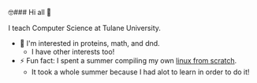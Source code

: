 🤓### Hi all 👋

I teach Computer Science at Tulane University.

- 🔭 I'm interested in proteins, math, and dnd. 
  - I have other interests too!
- ⚡ Fun fact: I spent a summer compiling my own [linux from scratch](https://www.linuxfromscratch.org/). 
  - It took a whole summer because I had alot to learn in order to do it!

<!--
**amaus/amaus** is a ✨ _special_ ✨ repository because its `README.md` (this file) appears on your GitHub profile.

Here are some ideas to get you started:

- 🔭 I’m currently working on ...
- 🌱 I’m currently learning ...
- 👯 I’m looking to collaborate on ...
- 🤔 I’m looking for help with ...
- 💬 Ask me about ...
- 📫 How to reach me: ...
- 😄 Pronouns: ...
- ⚡ Fun fact: ...
-->
